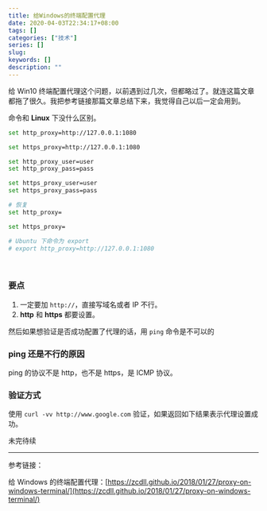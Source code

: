 ```yaml
---
title: 给Windows的终端配置代理
date: 2020-04-03T22:34:17+08:00
tags: []
categories: ["技术"]
series: []
slug: 
keywords: []
description: ""
---
```


给 Win10 终端配置代理这个问题，以前遇到过几次，但都略过了。就连这篇文章都拖了很久。我把参考链接那篇文章总结下来，我觉得自己以后一定会用到。

命令和 **Linux** 下没什么区别。

```bash
set http_proxy=http://127.0.0.1:1080

set https_proxy=http://127.0.0.1:1080

set http_proxy_user=user
set http_proxy_pass=pass

set https_proxy_user=user
set https_proxy_pass=pass

# 恢复
set http_proxy=

set https_proxy=

# Ubuntu 下命令为 export
# export http_proxy=http://127.0.0.1:1080
```

</br>

### 要点

1. 一定要加 `http://`，直接写域名或者 IP 不行。
2. **http** 和 **https** 都要设置。

然后如果想验证是否成功配置了代理的话，用 `ping` 命令是不可以的

### ping 还是不行的原因

ping 的协议不是 http，也不是 https，是 ICMP 协议。

### 验证方式

使用 `curl -vv http://www.google.com` 验证，如果返回如下结果表示代理设置成功。

未完待续

---

参考链接：

给 Windows 的终端配置代理：[https://zcdll.github.io/2018/01/27/proxy-on-windows-terminal/](https://zcdll.github.io/2018/01/27/proxy-on-windows-terminal/)